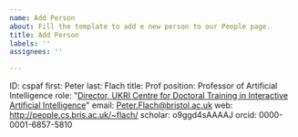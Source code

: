 ```yaml
---
name: Add Person
about: Fill the template to add e new person to our People page.
title: Add Person
labels: ''
assignees: ''

---
```


ID:  cspaf
first: Peter
last: Flach
title: Prof
position: Professor of Artificial Intelligence
role: "[Director, UKRI Centre for Doctoral Training in Interactive Artificial Intelligence](https://www.bristol.ac.uk/cdt/interactive-ai/)"
email: Peter.Flach@bristol.ac.uk
web: http://people.cs.bris.ac.uk/~flach/
scholar: o9ggd4sAAAAJ
orcid: 0000-0001-6857-5810
